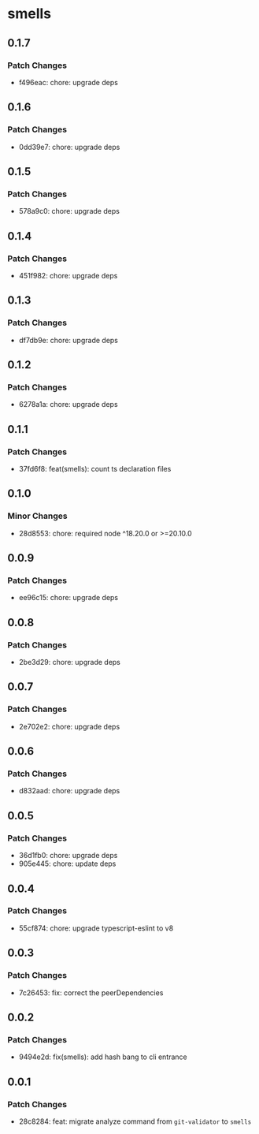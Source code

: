 # smells

## 0.1.7

### Patch Changes

- f496eac: chore: upgrade deps

## 0.1.6

### Patch Changes

- 0dd39e7: chore: upgrade deps

## 0.1.5

### Patch Changes

- 578a9c0: chore: upgrade deps

## 0.1.4

### Patch Changes

- 451f982: chore: upgrade deps

## 0.1.3

### Patch Changes

- df7db9e: chore: upgrade deps

## 0.1.2

### Patch Changes

- 6278a1a: chore: upgrade deps

## 0.1.1

### Patch Changes

- 37fd6f8: feat(smells): count ts declaration files

## 0.1.0

### Minor Changes

- 28d8553: chore: required node ^18.20.0 or >=20.10.0

## 0.0.9

### Patch Changes

- ee96c15: chore: upgrade deps

## 0.0.8

### Patch Changes

- 2be3d29: chore: upgrade deps

## 0.0.7

### Patch Changes

- 2e702e2: chore: upgrade deps

## 0.0.6

### Patch Changes

- d832aad: chore: upgrade deps

## 0.0.5

### Patch Changes

- 36d1fb0: chore: upgrade deps
- 905e445: chore: update deps

## 0.0.4

### Patch Changes

- 55cf874: chore: upgrade typescript-eslint to v8

## 0.0.3

### Patch Changes

- 7c26453: fix: correct the peerDependencies

## 0.0.2

### Patch Changes

- 9494e2d: fix(smells): add hash bang to cli entrance

## 0.0.1

### Patch Changes

- 28c8284: feat: migrate analyze command from `git-validator` to `smells`

